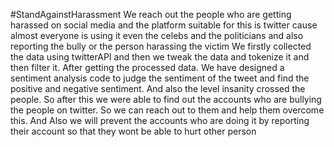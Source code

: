#StandAgainstHarassment
We reach out the people who are getting harassed on social media and the platform suitable for this is twitter cause almost everyone is using it even the celebs and the politicians and also reporting the bully or the person harassing the victim
We firstly collected the data using twitterAPI and then we tweak the data and tokenize it and then filter it. After getting the processed data. We have designed a sentiment analysis code to judge the sentiment of the tweet and find the positive and negative sentiment. And also the level insanity crossed the people. So after this we were able to find out the accounts who are bullying the people on twitter. So we can reach out to them and help them overcome this. And Also we will prevent the accounts who are doing it by reporting their account so that they wont be able to hurt other person
